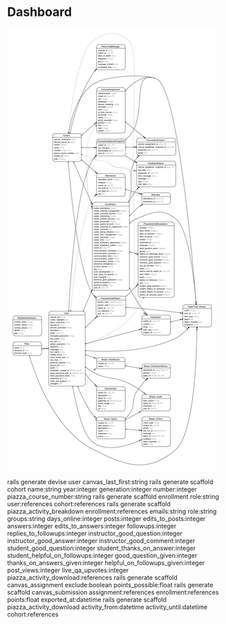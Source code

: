 # Dashboard

![Domain Model](erd.png?raw=true "Domain Model")

rails generate devise user canvas_last_first:string
rails generate scaffold cohort name:string year:integer generation:integer number:integer piazza_course_number:string
rails generate scaffold enrollment role:string user:references cohort:references
rails generate scaffold piazza_activity_breakdown enrollment:references emails:string role:string groups:string days_online:integer posts:integer edits_to_posts:integer answers:integer edits_to_answers:integer followups:integer replies_to_followups:integer instructor_good_question:integer instructor_good_answer:integer instructor_good_comment:integer student_good_question:integer student_thanks_on_answer:integer student_helpful_on_followups:integer good_question_given:integer thanks_on_answers_given:integer helpful_on_followups_given:integer post_views:integer live_qa_upvotes:integer piazza_activity_download:references
rails generate scaffold canvas_assignment exclude:boolean points_possible:float
rails generate scaffold canvas_submission assignment:references enrollment:references points:float exported_at:datetime
rails generate scaffold piazza_activity_download activity_from:datetime activity_until:datetime cohort:references
